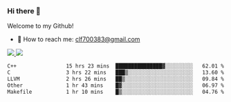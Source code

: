 ### Hi there 👋

<!--
**clingfei/clingfei** is a ✨ _special_ ✨ repository because its `README.md` (this file) appears on your GitHub profile.

Here are some ideas to get you started:

- 🔭 I’m currently working on ...
- 🌱 I’m currently learning ...
- 👯 I’m looking to collaborate on ...
- 🤔 I’m looking for help with ...
- 💬 Ask me about ...
- 📫 How to reach me: ...
- 😄 Pronouns: ...
- ⚡ Fun fact: ...
-->
Welcome to my Github!
- 📧 How to reach me: clf700383@gmail.com

<a href="https://github.com/anuraghazra/github-readme-stats">
  <img src="https://github-readme-stats.vercel.app/api?username=clingfei&count_private=true&show_icons=true&include_all_commits=true&line_height=21&hide_border=true&repo=github-readme-stats" />
</a>
<a href="https://github.com/anuraghazra/convoychat">
  <img src="https://github-readme-stats.vercel.app/api/top-langs/?username=clingfei&hide=Tcl,Perl,Makefile,CSS,HTML,Yacc,Lex,Verilog&langs_count=6&layout=compact&hide_border=true&repo=convoychat" />
</a>

<!--START_SECTION:waka-->

```txt
C++                15 hrs 23 mins  ███████████████▓░░░░░░░░░   62.01 %
C                  3 hrs 22 mins   ███▒░░░░░░░░░░░░░░░░░░░░░   13.60 %
LLVM               2 hrs 26 mins   ██▒░░░░░░░░░░░░░░░░░░░░░░   09.84 %
Other              1 hr 43 mins    █▓░░░░░░░░░░░░░░░░░░░░░░░   06.97 %
Makefile           1 hr 10 mins    █▒░░░░░░░░░░░░░░░░░░░░░░░   04.76 %
```

<!--END_SECTION:waka-->
